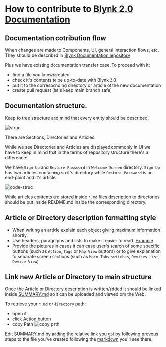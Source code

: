 # How to contribute to [Blynk 2.0 Documentation](https://github.com/blynkkk/docs)

## Documentation cotribution flow
When changes are made to Components, UI, general interaction flows, etc. They should be described in [Blynk Documentation repository](https://github.com/blynkkk/docs) 

Plus we have existing documentation transfer case. To proceed with it:
- find a file you know/created
- check it's contents to be up-to-date with Blynk 2.0
- put it to the corresponding directory or article of the new documentation
- create pull request (let's keep main branch safe)

## Documentation structure.
Keep to tree structure and mind that every entity should be described.

![struc](https://user-images.githubusercontent.com/67413917/104927828-91c74480-59aa-11eb-96af-d01e86cd2adc.PNG)

There are Sections, Directories and Articles.

While we see Directories and Articles are displayed commonly in UI we have to keep in mind that in the terms of repository structure there's a difference:

We have ``Sign Up`` and ``Restore Password`` in ``Welcome Screen`` directory.
``Sign Up`` has two articles containing so it's directory while ``Restore Password`` is an end-point and it's article.

![code-struc](https://user-images.githubusercontent.com/67413917/104929940-3b0f3a00-59ad-11eb-82fa-f25091d5f92d.PNG)

While articles contents are stored inside ``*.md`` files description to directories should be put inside README.md inside the corresponding directory.

## Article or Directory description formatting style
- When writing an article explain each object giving maximum information shortly.
- Use headers, paragraphs and lists to make it easier to read. [Example](https://github.com/blynkkk/docs/blob/main/web-dashboard/for-developers/products/dashboard/Chart.md)
- Provide the pictures in cases it can ease user's search of some specific buttons (such as ``Action``, ``Tags`` or ``Map View`` buttons) or to give explanation to separate screen sections (such as ``Main Tabs switches``, ``Devices List``, ``Device View``) 

## Link new Article or Directory to main structure
Once the Article or Directory description is written/added it should be linked inside [SUMMARY.md](https://github.com/blynkkk/docs/blob/main/SUMMARY.md) so it can be uploaded and viewed om the Web. 

To retrieve your ``*.md`` or ``directory`` path: 
- open it
- click Action button
- copy Path
![copy path](https://user-images.githubusercontent.com/67413917/104936510-4d8d7180-59b5-11eb-8a8f-83fb49878bed.PNG)

Edit SUMMARY.md by adding the relative link you got by following prevous steps to the file you've created following the [markdown](https://guides.github.com/features/mastering-markdown/) you'll see there.
